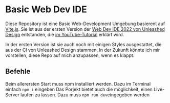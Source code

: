 # Basic Web Dev IDE

Diese Repository ist eine Basic Web-Development Umgebung basierent auf [Vite.js](https://vitejs.dev/).
Sie ist aus der ersten Version der [Web Dev IDE 2022 von Unleashed Design](https://github.com/Johannes-Schiel/ud-basic-webdev-setup) entstanden, die [im YouTube-Tutorial](https://youtu.be/3x4FwEtP93o) erklärt wird.

In der ersten Version ist sie auch noch mit einigen Styles ausgestattet, die aus der CI von Unleashed Design stammen. In der Zukunft könnte ich mir vorstellen, diese Repo auf mich anzupassen, wenn es klappt.


## Befehle

Beim allerersten Start muss npm installiert werden. Dazu im Terminal einfach `npm i` eingeben
Das Porjekt bietet auch die möglichkeit, einen Live-Server laufen zu lassen. Dazu muss `npm run dev`eingegeben werden
